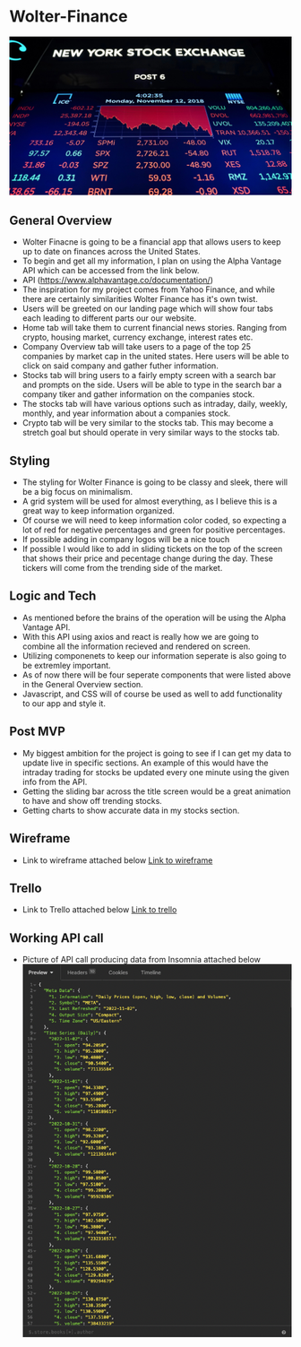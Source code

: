 # Wolter-Finance

<img alt="NYSE" width="700px" src="./Assets/NYSE STOCKMARKET.jpg" />

## General Overview

- Wolter Finacne is going to be a financial app that allows users to keep up to date on finances across the United States.
- To begin and get all my information, I plan on using the Alpha Vantage API which can be accessed from the link below.
- API (https://www.alphavantage.co/documentation/)
- The inspiration for my project comes from Yahoo Finance, and while there are certainly similarities Wolter Finance has it's own twist.
- Users will be greeted on our landing page which will show four tabs each leading to different parts our our website.
- Home tab will take them to current financial news stories. Ranging from crypto, housing market, currency exchange, interest rates etc.
- Company Overview tab will take users to a page of the top 25 companies by market cap in the united states. Here users will be able to click on said company and gather futher information.
- Stocks tab will bring users to a fairly empty screen with a search bar and prompts on the side. Users will be able to type in the search bar a company tiker and gather information on the companies stock.
- The stocks tab will have various options such as intraday, daily, weekly, monthly, and year information about a companies stock.
- Crypto tab will be very similar to the stocks tab. This may become a stretch goal but should operate in very similar ways to the stocks tab.

## Styling

- The styling for Wolter Finance is going to be classy and sleek, there will be a big focus on minimalism.
- A grid system will be used for almost everything, as I believe this is a great way to keep information organized.
- Of course we will need to keep information color coded, so expecting a lot of red for negative percentages and green for positive percentages.
- If possible adding in company logos will be a nice touch
- If possible I would like to add in sliding tickets on the top of the screen that shows their price and pecentage change during the day. These tickers will come from the trending side of the market.

## Logic and Tech

- As mentioned before the brains of the operation will be using the Alpha Vantage API.
- With this API using axios and react is really how we are going to combine all the information recieved and rendered on screen.
- Utilizing componenets to keep our information seperate is also going to be extremley important.
- As of now there will be four seperate components that were listed above in the General Overview section.
- Javascript, and CSS will of course be used as well to add functionality to our app and style it.

## Post MVP

- My biggest ambition for the project is going to see if I can get my data to update live in specific sections. An example of this would have the intraday trading for stocks be updated every one minute using the given info from the API.
- Getting the sliding bar across the title screen would be a great animation to have and show off trending stocks.
- Getting charts to show accurate data in my stocks section.

## Wireframe

- Link to wireframe attached below
  [Link to wireframe](https://wireframe.cc/Iy8dou)

## Trello

- Link to Trello attached below
  [Link to trello](https://trello.com/b/17KqBuWN/project2)

## Working API call

- Picture of API call producing data from Insomnia attached below
  <img alt="Assets" width="500px" src="./Assets/API.png" />
